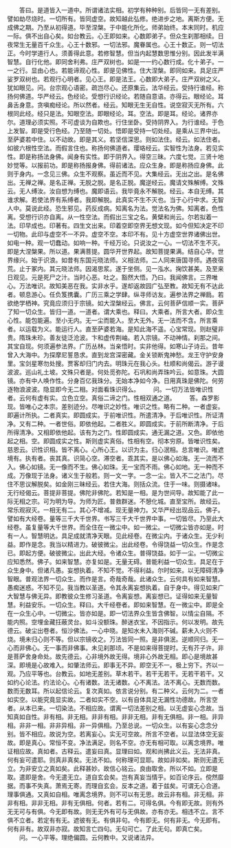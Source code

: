 <!-- { "loadSidebar": true } -->
　　答曰。是道皆入一道中。所谓诸法实相。初学有种种别。后皆同一无有差别。譬如劫尽烧时。一切所有。皆同虚空。故知越此弘修。绝进步之地。离斯方便。无成佛之期。乃至从初得道。毕至涅槃。于中能化所化。师弟始终。本末同时。机应一际。俱不出自心矣。如台教云。心王即如来。心数即弟子。但众生刹那相续。日夜常生无量百千众生。心王十数邪。一切法邪。魔眷属也。心王十数正。则一切法正。今时学道行人。须善得此意。若修智慧。但当内起慧数思惟分别。因此发半满智慧。自行化他。即同舍利弗。庄严双树也。如是一一约心数行成。化十弟子。一一之行。显由心也。若能谛观心性。即是见佛性。住大涅槃。即同如来。具足庄严娑罗双树也。若观行心明者。见心王。即是法王。心数即大弟子。庄严双树之义。犹如眼见。问。台宗观心语密。疏岂尽心。还原集云。法华经云。受持行谁经。称扬何佛道。华严经云。色经论。受想行识经论。若随自意语。亦得云。眼经论。耳鼻舌身意。贪嗔痴经论。所以然者。经云。知眼无生无自性。说空寂灭无所有。六根同此经。经只是法。知眼空法。即眼经论。耳。空法。即是耳。经论。诸界亦尔。道理必须实照。不可虚谈为自欺也。行住坐卧。受持阴界入。为行谁经。于色上发智。即是受行色经。乃至随一切处。悟即是受持一切处经。是乘从三界中出。至萨婆若中住。以不动故。即是其义。若坚信深思。则如法住。经云。如法住者。如彼六根性空法。而假言住也。称扬何佛道者。璎珞经云。实智性为法身。若见实性。即是称扬法身佛。闻身有实性。即于阴界入。得空三昧。六度七觉。三贤十地妙觉等。以报前功。即是称扬报身佛。得前诸法。应众生身。即是称扬应身佛。此则于身内。一念见三佛。众生不观察。虽近而不见。大集经云。无出之出。是名佛出。无禅之禅。是名正禅。无脱之脱。是名正脱。魔逆经云。魔请文殊解缚。文殊云。无人缚汝。汝自想为缚也。魔即语云。我毕竟永不解脱。经云。本自无缚。其谁求解。若使法界有系缚者。我即解脱。此真实不生不灭也。当于心行中求。无智人中。莫说此经。恐生邪见。药反成病。知离名为法。觉法名为佛。知离者。色性离。受想行识亦自离。从一性空法。而假出三宝之名。黄檗和尚云。尔若拟着一法。印早成也。印著有。四生文出来。印着空即空界无想文现。如今但知决定不印一切物。此印与虚空不一不异。虚空不空。本印不有。见十方虚空世界诸佛出世。如电一种。观一切蠢动。如响一种。千经万论。只说汝之一心。一切法不生不灭。即是大涅槃果。所以道。果满菩提。圆华开世界起。故知菩提果满。结自心华。世界缘兴。始于识浪。如昔有东国元晓法师。义相法师。二人同来唐国寻师。遇夜宿荒。止于冢内。其元晓法师。因渴思浆。遂于坐侧。见一泓水。掬饮甚美。及至来日观见。元是死尸之汁。当时心恶。吐之。豁然大悟。乃曰。我闻佛言。三界唯心。万法唯识。故知美恶在我。实非水乎。遂却返故园广弘至教。故知无有不达此者。顿息游心。任负笈携囊。广历三乘之学肆。纵寻师访友。遍参法界之禅扃。若欲绝学栖神。究竟应须归于宗镜。如大涅槃经云。佛言。云何菩萨信顺一实。菩萨了知一切众生。皆归一道。一道者。谓大乘也。释曰。大乘者。所言大者。即众生心性。能包能遍。至小无内。无一尘而能入。至大无外。无一法而不含。所言乘者。以运载为义。能运行人。直至萨婆若海。是知此海不遥。心宝常现。则赵璧非贵。隋珠未珍。善友徒泛沧波。卞和虚传荆岫。若入宗镜。不动神情。刹那之间。其宝自现。何须遍参法界。广历丛林。当亲悟时。实非他得。如寒山子诗云。昔年曾入大海中。为探摩尼誓恳求。直到龙宫深密藏。金关锁断鬼神愁。龙王守护安身里。宝剑星寒勿处搜。贾客却归门内去。明珠元在我心头。杜顺和尚偈云。游子谩波波。巡山礼土坡。文殊只者是。何处觅弥陀。石巩和尚弄珠吟云。如意珠。大圆镜。亦有中人唤作性。分身百亿我珠分。无始本净如今净。日用真珠是佛陀。何劳逐物浪波波。隐显即今无二相。对面看珠识得么。
　　问。一切万法皆唯识性者。云何有虚有实。立色立空。真俗二谛之门。性相双通之道。
　　答。森罗影现。皆唯心之本宗。差别迹分。尽唯识之妙性。唯识之性。略有二种。一者虚妄。即遍计所执。二者真实。即圆成实。于前唯识性。所遣清净。于后唯识性。所证清净。又有二种。一者世俗。即依他起。二者胜义。即圆成实。于前所断清净。于后所得清净。又相即依他起。该有为之门。性即圆成实。通无漏之道。又色。即依他起之相。空。即圆成实之性。斯则虚实真俗。性相有空。彻本穷原。皆唯识性矣。慈恩云。识性识相。皆不离心。心所心王。以识为主。归心泯相。总言唯识。唯遮境有。执有者。丧其真。识简心空。滞空者。乖其实。是以佛心如海。无一流而不入。佛心如镜。无一像而不生。佛心如珠。无一宝而不雨。佛心如地。无一种而不成。万像现于法身。诸义生于般若。则一文一字。一念一尘。皆入不二之法门。尽住不思议解脱矣。如金刚三昧经云。若住大海。则括众流。住于一味。则摄诸味。无行经偈云。菩提非菩提。佛陀非佛陀。若知是一相。是为世间导。故知能了此一际无相之宗。可为明为导。为师为匠。普救群迷。不憩化城。直至宝所。故经云。常乐观寂灭。一相无有二。其心不增减。现无量神力。又华严经出现品云。佛子。譬如有大经卷。量等三千大千世界。书写三千大千世界中事。一切皆尽。乃至此大经卷。虽复量等大千世界。而全住在一微尘中。如一微尘。一切微尘皆亦如是。时有一人。智慧明达。具足成就清净天眼。见此经卷。在微尘内。于诸众生。无少利益。即作是念。我当以精进力。破彼微尘。出此经卷。令得饶益一切众生。作是念已。即起方便。破彼微尘。出此大经。令诸众生。普得饶益。如于一尘。一切微尘应知悉然。佛子。如来智慧。亦复如是。无量无碍。普能利益一切众生。具足在于众生身中。但诸凡愚。妄想执着。不知不觉。不得利益。尔时如来。以无障碍清净智眼。普观法界一切众生。而作是言。奇哉奇哉。此诸众生。云何具有如来智慧。愚痴迷惑。不知不见。我当教以圣道。令其永离妄想执着。自于身中。得见如来广大智慧与佛无异。即教彼众生修习圣道。令离妄想。离妄想已。证得如来无量智慧。利益安乐。一切众生。释曰。大千经卷者。即如来智慧。在一微尘中。即是全在一众生心中。一切微尘。皆亦如是。即一切法界众生皆含佛智。以情尘自隔。不能内照。空埋金藏抂蔽灵台。如斗没额珠。醉迷衣宝。不因指示。何以发明。故先德云。破尘出卷者。恒沙佛法。一心中晓。是知水未入海则不碱。薪未入火则不烧。境未归心则不等。但以宗镜收之。万法皆同一照。是非俱泯。逆顺同归。无一心而非佛心。无一事而非佛事。未见刹那顷。不是如来得菩提时。无有芥子许。非是菩萨舍身命处。故先德云。心非境外故无得。境非心外故无相。即心是境故甚深。即境是心故难入。如肇法师云。即事无不异。即空无不一。极上穷下。齐以一观。乃应平等也。台教云。如地无差别。草木若干。若干无若干。无若干若干。又如约心论法。约法论心。心有诸数。法无诸数。心不离法。法不离心。无数而数。数而无数耳。所以起信论云。复次真如。依言说分别。有二种义。云何为二。一者如实空。以能究竟显实故。二者如实不空。以有自体具足无漏性功德故。所言空者。从本已来。一切染法。不相应故。谓离一切法差别之相。以无虚妄心念故。当知真如自性。非有相。非无相。非非有相。非非无相。非有无俱相。非一相。非异相。非非一相。非非异相。非一异俱相。乃至总说。一切众生。以有妄心念念分别。皆不相应。故说为空。若离妄心。实无可空故。所言不空者。以显法体空无妄故。即是真心。常恒不变。净法满足。则名不空。亦无有相可取。以离念境界。唯证相应故。真如者。古释云。遣妄曰真。显理曰如。观和尚拂此义云。无法非真。何有妄可遣耶。则真非真矣。无法不如。何称理可显耶。故如非如矣。斯则无遣无立。为非安立之真如矣。此释甚妙。故信心铭云。良由取舍。所以不如。立即是取。遣即是舍。今无遣无立。道自玄会矣。岂有真妄当情乎。如百论序云。傥然靡据。而事不失真。萧焉无寄。而理自玄会。反本之道。着于兹矣。可谓无心合道。理事俱通。又真如自相。唯离念境界。则不可以有无思。故云非有相。非无相。非非有相。非非无相。非有无俱相。何者。若有二。可得名俱。今有即无故。则有外无无可与有俱。今无即有故。则无无外有可与无俱故。亦有亦无。相违不立。言不俱不立者。若定有有无。遮彼有无。有俱非句。今有即无。何有非无。今无即有。何有非有。故双非亦寂。故知言亡四句。无句可亡。了此无句。即真亡矣。
　　问。一心平等。理绝偏圆。云何教中。又说诸法异。

